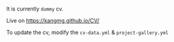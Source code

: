 It is currently `dummy` cv.

Live on https://kangmg.github.io/CV/

To update the cv, modify the `cv-data.yml` & `project-gallery.yml`